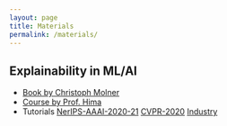```yaml
---
layout: page
title: Materials
permalink: /materials/
---
```


<!--- {% include image.html url="/_images/cover2.jpg" width=175 align="right" %} -->

## Explainability in ML/AI

- [Book by Christoph Molner](https://christophm.github.io/interpretable-ml-book)
- [Course by Prof. Hima](https://interpretable-ml-class.github.io/)
- Tutorials [NerIPS-AAAI-2020-21](https://explainml-tutorial.github.io/) [CVPR-2020](https://interpretablevision.github.io/index_cvpr2020.html) [Industry](https://sites.google.com/view/explainable-ai-tutorial)


